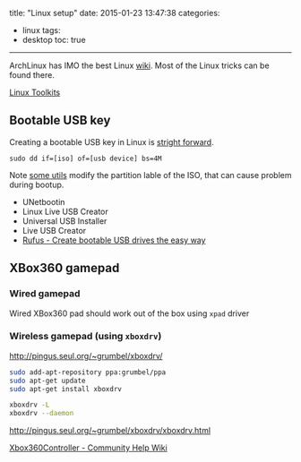 title: "Linux setup"
date: 2015-01-23 13:47:38
categories:
- linux
tags:
- desktop
toc: true
---

ArchLinux has IMO the best Linux [wiki](https://www.archlinux.org/).
Most of the Linux tricks can be found there.

[Linux Toolkits](http://linuxtoolkit.blogspot.hk/)

<!-- more -->

## Bootable USB key

Creating a bootable USB key in Linux is [stright forward](https://wiki.archlinux.org/index.php/USB_flash_installation_media).

```
sudo dd if=[iso] of=[usb device] bs=4M
```

Note [some utils](http://antergos.com/wiki/article/create-a-working-live-usb/) modify the partition lable of the ISO, that can cause problem during bootup.

- UNetbootin
- Linux Live USB Creator
- Universal USB Installer
- Live USB Creator
- [Rufus - Create bootable USB drives the easy way](https://rufus.akeo.ie/)

## XBox360 gamepad

### Wired gamepad

Wired XBox360 pad should work out of the box using `xpad` driver

### Wireless gamepad (using `xboxdrv`)

http://pingus.seul.org/~grumbel/xboxdrv/

```sh
sudo add-apt-repository ppa:grumbel/ppa
sudo apt-get update
sudo apt-get install xboxdrv
```

```sh
xboxdrv -L
xboxdrv --daemon
```

http://pingus.seul.org/~grumbel/xboxdrv/xboxdrv.html

[Xbox360Controller - Community Help Wiki](https://help.ubuntu.com/community/Xbox360Controller)
